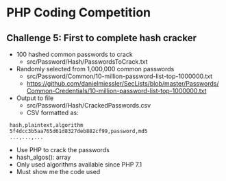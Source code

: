 # PHP Coding Competition

## Challenge 5: First to complete hash cracker
- 100 hashed common passwords to crack
  - src/Password/Hash/PasswordsToCrack.txt
- Randomly selected from 1,000,000 common passwords
  - src/Password/Common/10-million-password-list-top-1000000.txt
  - https://github.com/danielmiessler/SecLists/blob/master/Passwords/Common-Credentials/10-million-password-list-top-1000000.txt
- Output to file
  - src/Password/Hash/CrackedPasswords.csv
  - CSV formatted as:
```csv
 hash,plaintext,algorithm
 5f4dcc3b5aa765d61d8327deb882cf99,password,md5
 ...,...,...
```
- Use PHP to crack the passwords
- hash_algos(): array
- Only used algorithms available since PHP 7.1
- Must show me the code used